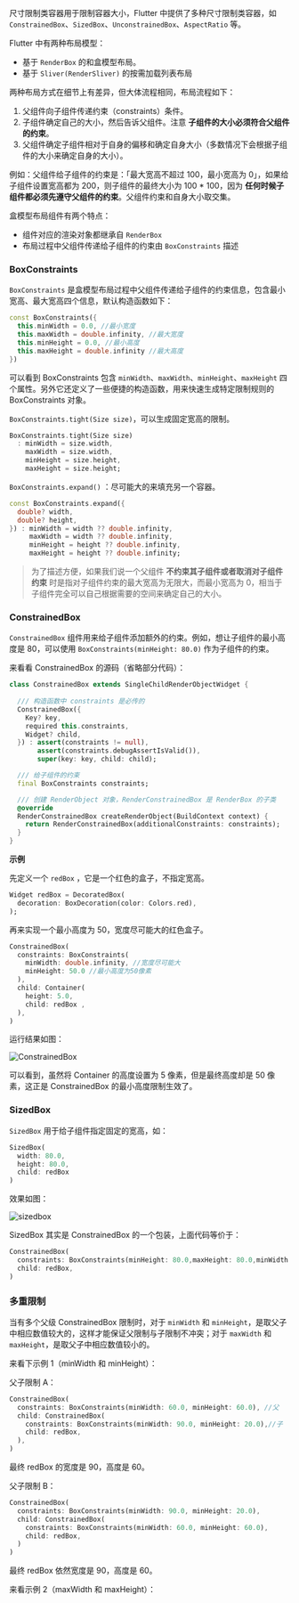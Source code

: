 尺寸限制类容器用于限制容器大小，Flutter 中提供了多种尺寸限制类容器，如 `ConstrainedBox`、`SizedBox`、`UnconstrainedBox`、`AspectRatio` 等。

Flutter 中有两种布局模型：

- 基于 `RenderBox` 的和盒模型布局。
- 基于 `Sliver(RenderSliver)` 的按需加载列表布局

两种布局方式在细节上有差异，但大体流程相同，布局流程如下：

1. 父组件向子组件传递约束（constraints）条件。
2. 子组件确定自己的大小，然后告诉父组件。注意 **子组件的大小必须符合父组件的约束**。
3. 父组件确定子组件相对于自身的偏移和确定自身大小（多数情况下会根据子组件的大小来确定自身的大小）。

例如：父组件给子组件的约束是：「最大宽高不超过 100，最小宽高为 0」，如果给子组件设置宽高都为 200，则子组件的最终大小为 100 * 100，因为 **任何时候子组件都必须先遵守父组件的约束**。父组件约束和自身大小取交集。

盒模型布局组件有两个特点：

- 组件对应的渲染对象都继承自 `RenderBox` 
- 布局过程中父组件传递给子组件的约束由 `BoxConstraints` 描述

### BoxConstraints

`BoxConstraints` 是盒模型布局过程中父组件传递给子组件的约束信息，包含最小宽高、最大宽高四个信息，默认构造函数如下：

```dart
const BoxConstraints({
  this.minWidth = 0.0, //最小宽度
  this.maxWidth = double.infinity, //最大宽度
  this.minHeight = 0.0, //最小高度
  this.maxHeight = double.infinity //最大高度
})
```

可以看到 BoxConstraints 包含 `minWidth`、`maxWidth`、`minHeight`、`maxHeight` 四个属性。另外它还定义了一些便捷的构造函数，用来快速生成特定限制规则的 BoxConstraints 对象。

`BoxConstraints.tight(Size size)`，可以生成固定宽高的限制。

```dart
BoxConstraints.tight(Size size)
  : minWidth = size.width,
    maxWidth = size.width,
    minHeight = size.height,
    maxHeight = size.height;
```

`BoxConstraints.expand()` ：尽可能大的来填充另一个容器。

```dart
const BoxConstraints.expand({
  double? width,
  double? height,
}) : minWidth = width ?? double.infinity,
     maxWidth = width ?? double.infinity,
     minHeight = height ?? double.infinity,
     maxHeight = height ?? double.infinity;
```

> 为了描述方便，如果我们说一个父组件 **不约束其子组件或者取消对子组件约束** 时是指对子组件约束的最大宽高为无限大，而最小宽高为 0，相当于子组件完全可以自己根据需要的空间来确定自己的大小。

### ConstrainedBox

`ConstrainedBox` 组件用来给子组件添加额外的约束。例如，想让子组件的最小高度是 80，可以使用 `BoxConstraints(minHeight: 80.0)` 作为子组件的约束。

来看看 ConstrainedBox 的源码（省略部分代码）：

```dart
class ConstrainedBox extends SingleChildRenderObjectWidget {
  
  /// 构造函数中 constraints 是必传的
  ConstrainedBox({
    Key? key,
    required this.constraints,
    Widget? child,
  }) : assert(constraints != null),
       assert(constraints.debugAssertIsValid()),
       super(key: key, child: child);

  /// 给子组件的约束
  final BoxConstraints constraints;

  /// 创建 RenderObject 对象，RenderConstrainedBox 是 RenderBox 的子类
  @override
  RenderConstrainedBox createRenderObject(BuildContext context) {
    return RenderConstrainedBox(additionalConstraints: constraints);
  }
}
```

**示例**

先定义一个 `redBox` ，它是一个红色的盒子，不指定宽高。

```dart
Widget redBox = DecoratedBox(
  decoration: BoxDecoration(color: Colors.red),
);
```

再来实现一个最小高度为 50，宽度尽可能大的红色盒子。

```dart
ConstrainedBox(
  constraints: BoxConstraints(
    minWidth: double.infinity, //宽度尽可能大
    minHeight: 50.0 //最小高度为50像素
  ),
  child: Container(
    height: 5.0, 
    child: redBox ,
  ),
)
```

运行结果如图：

![ConstrainedBox](https://gitee.com/owenlee233/image_store/raw/master/202110120940276.png)

可以看到，虽然将 Container 的高度设置为 5 像素，但是最终高度却是 50 像素，这正是 ConstrainedBox 的最小高度限制生效了。

### SizedBox

`SizedBox` 用于给子组件指定固定的宽高，如：

```dart
SizedBox(
  width: 80.0,
  height: 80.0,
  child: redBox
)
```

效果如图：

![sizedbox](https://gitee.com/owenlee233/image_store/raw/master/202110171547827.png)

SizedBox 其实是 ConstrainedBox 的一个包装，上面代码等价于：

```dart
ConstrainedBox(
  constraints: BoxConstraints(minHeight: 80.0,maxHeight: 80.0,minWidth: 80.0,maxWidth: 80.0),
  child: redBox, 
)
```

### 多重限制

当有多个父级 ConstrainedBox 限制时，对于 `minWidth` 和 `minHeight`，是取父子中相应数值较大的，这样才能保证父限制与子限制不冲突；对于 `maxWidth` 和 `maxHeight`，是取父子中相应数值较小的。

来看下示例 1（minWidth 和 minHeight）：

父子限制 A：

```dart
ConstrainedBox(
  constraints: BoxConstraints(minWidth: 60.0, minHeight: 60.0), //父
  child: ConstrainedBox(
    constraints: BoxConstraints(minWidth: 90.0, minHeight: 20.0),//子
    child: redBox,
  ),
)
```

最终 redBox 的宽度是 90，高度是 60。

父子限制 B：

```dart
ConstrainedBox(
  constraints: BoxConstraints(minWidth: 90.0, minHeight: 20.0),
  child: ConstrainedBox(
    constraints: BoxConstraints(minWidth: 60.0, minHeight: 60.0),
    child: redBox,
  )
)
```

最终 redBox 依然宽度是 90，高度是 60。

来看示例 2（maxWidth 和 maxHeight）：

